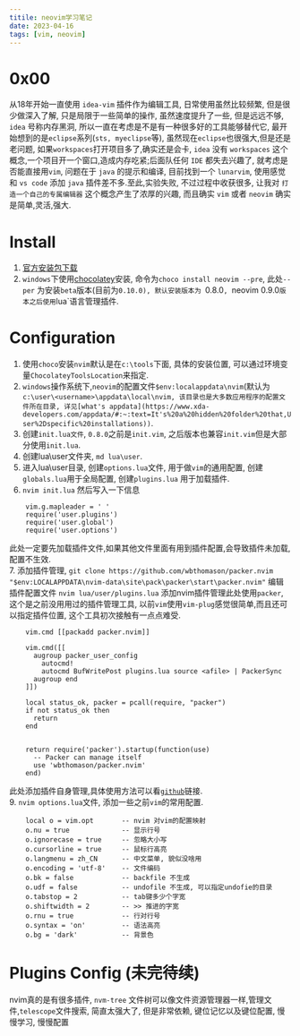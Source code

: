 ```yaml
---
titile: neovim学习笔记
date: 2023-04-16
tags: [vim, neovim]
---
```


<!--more-->
# 0x00 

从18年开始一直使用 `idea-vim` 插件作为编辑工具, 日常使用虽然比较频繁, 但是很少做深入了解, 只是局限于一些简单的操作, 虽然速度提升了一些, 但是远远不够, `idea` 号称内存黑洞, 所以一直在考虑是不是有一种很多好的工具能够替代它,
最开始想到的是`eclipse`系列(`sts, myeclipse`等), 虽然现在`eclipse`也很强大,但是还是老问题, 如果`workspaces`打开项目多了,确实还是会卡, `idea` 没有 `workspaces` 这个概念,一个项目开一个窗口,造成内存吃紧;后面队任何 `IDE` 都失去兴趣了,
就考虑是否能直接用`vim`, 问题在于 `java` 的提示和编译, 目前找到一个 `lunarvim`, 使用感觉和 `vs code` 添加 `java` 插件差不多.至此,实验失败, 不过过程中收获很多, 让我对 `打造一个自己的专属编辑器` 这个概念产生了浓厚的兴趣, 而且确实 `vim` 或者 `neovim` 确实是简单,灵活,强大.   

# Install  

1. [官方安装包下载](https://github.com/neovim/neovim/releases) 
2. `windows`下使用[chocolatey](https://chocolatey.org/install)安装, 命令为`choco install neovim --pre`, 此处`--per` 为安装`beta`版本(目前为`0.10.0), 默认安装版本为 `0.8.0`, `neovim 0.9.0`版本之后使用`lua`语言管理插件.  

# Configuration

1. 使用`choco`安装`nvim`默认是在`c:\tools`下面, 具体的安装位置, 可以通过环境变量`ChocolateyToolsLocation`来指定.  
2. `windows`操作系统下,`neovim`的配置文件`$env:localappdata\nvim`(默认为`c:\user\<username>\appdata\local\nvim, 该目录也是大多数应用程序的配置文件所在目录, 详见[what's appdata](https://www.xda-developers.com/appdata/#:~:text=It's%20a%20hidden%20folder%20that,User%2Dspecific%20installations))`.   
3. 创建`init.lua文件`, `0.8.0`之前是`init.vim`, 之后版本也兼容`init.vim`但是大部分使用`init.lua`.  
4. 创建lua\user文件夹, `md lua\user`.  
5. 进入lua\user目录, 创建`options.lua`文件, 用于做`vim`的通用配置, 创建`globals.lua`用于全局配置, 创建`plugins.lua` 用于加载插件.  
6. `nvim init.lua` 然后写入一下信息   

```vim
    vim.g.mapleader = ' '
    require('user.plugins')
    require('user.global')
    require('user.options')
```

此处一定要先加载插件文件,如果其他文件里面有用到插件配置,会导致插件未加载,配置不生效.  
7. 添加插件管理, `git clone https://github.com/wbthomason/packer.nvim "$env:LOCALAPPDATA\nvim-data\site\pack\packer\start\packer.nvim"` 编辑插件配置文件 `nvim lua/user/plugins.lua` 添加nvim插件管理此处使用`packer`, 这个是之前没用用过的插件管理工具, 以前`vim`使用`vim-plug`感觉很简单,而且还可以指定插件位置, 这个工具初次接触有一点点难受.   

```
    vim.cmd [[packadd packer.nvim]]

    vim.cmd([[
      augroup packer_user_config
        autocmd!
        autocmd BufWritePost plugins.lua source <afile> | PackerSync
      augroup end
    ]])

    local status_ok, packer = pcall(require, "packer")
    if not status_ok then
      return
    end


    return require('packer').startup(function(use)
      -- Packer can manage itself
      use 'wbthomason/packer.nvim'
    end)
```

此处添加插件自身管理,具体使用方法可以看[`github`](https://github.com/wbthomason/packer.nvim)链接.  
9. `nvim options.lua`文件, 添加一些之前`vim`的常用配置.  

```
    local o = vim.opt       -- nvim 对vim的配置映射
    o.nu = true             -- 显示行号
    o.ignorecase = true     -- 忽略大小写
    o.cursorline = true     -- 鼠标行高亮
    o.langmenu = zh_CN      -- 中文菜单, 貌似没啥用
    o.encoding = 'utf-8'    -- 文件编码
    o.bk = false            -- backfile 不生成
    o.udf = false           -- undofile 不生成, 可以指定undofie的目录 
    o.tabstop = 2           -- tab键多少个字宽
    o.shiftwidth = 2        -- >> 推进的字宽
    o.rnu = true            -- 行对行号
    o.syntax = 'on'         -- 语法高亮
    o.bg = 'dark'           -- 背景色
```

# Plugins Config (未完待续)
nvim真的是有很多插件, `nvm-tree` 文件树可以像文件资源管理器一样,管理文件,`telescope`文件搜索, 简直太强大了, 但是非常依赖, 键位记忆以及键位配置, 慢慢学习, 慢慢配置
